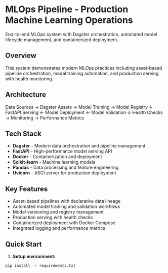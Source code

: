 # MLOps Pipeline - Production Machine Learning Operations

End-to-end MLOps system with Dagster orchestration, automated model lifecycle management, and containerized deployment.

## Overview

This system demonstrates modern MLOps practices including asset-based pipeline orchestration, model training automation, and production serving with health monitoring.

## Architecture

Data Sources → Dagster Assets → Model Training → Model Registry
↓
FastAPI Serving ← Model Deployment ← Model Validation
↓
Health Checks → Monitoring → Performance Metrics

## Tech Stack

- **Dagster** - Modern data orchestration and pipeline management
- **FastAPI** - High-performance model serving API
- **Docker** - Containerization and deployment
- **Scikit-learn** - Machine learning models
- **Pandas** - Data processing and feature engineering
- **Uvicorn** - ASGI server for production deployment

## Key Features

- Asset-based pipelines with declarative data lineage
- Automated model training and validation workflows
- Model versioning and registry management
- Production serving with health checks
- Containerized deployment with Docker Compose
- Integrated logging and performance metrics

## Quick Start

1. **Setup environment:**
```bash
pip install -r requirements.txt
